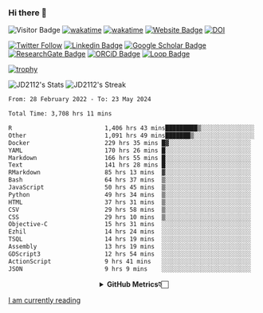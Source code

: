 ### Hi there 👋
![Visitor Badge](https://visitor-badge.laobi.icu/badge?page_id=JD2112.JD2112)
[![wakatime](https://github.com/JD2112/JD2112/actions/workflows/waka-readme.yml/badge.svg)](https://github.com/JD2112/JD2112/actions/workflows/waka-readme.yml)
[![wakatime](https://wakatime.com/badge/user/fe95275f-909a-4147-a45d-624981173898.svg)](https://wakatime.com/@fe95275f-909a-4147-a45d-624981173898)
[![Website Badge](https://img.shields.io/badge/website-informational?style=flat-square)](http://jyotirmoydas.netlify.app)
[![DOI](https://zenodo.org/badge/668165851.svg)](https://zenodo.org/doi/10.5281/zenodo.11104069)

[![Twitter Follow](https://img.shields.io/twitter/follow/jyotirmoy21?style=social)](https://twitter.com/jyotirmoy21)
[![Linkedin Badge](https://img.shields.io/badge/-jyotirmoy-blue?style=plastic&logo=Linkedin&logoColor=white&link=https://www.linkedin.com/in/dasjyotirmoy/)](https://www.linkedin.com/in/dasjyotirmoy/)
[![Google Scholar Badge](https://img.shields.io/badge/-jyotirmoy-blue?style=plastic&logo=GoogleScholar&logoColor=white&link=https://scholar.google.se/citations?user=IMBYOv8AAAAJ&hl=en)](https://scholar.google.se/citations?user=IMBYOv8AAAAJ&hl=en)
[![ResearchGate Badge](https://img.shields.io/badge/-jyotirmoy-cyan?style=plastic&logo=ResearchGate&logoColor=white&link=https://www.researchgate.net/profile/Jyotirmoy-Das-3)](https://www.researchgate.net/profile/Jyotirmoy-Das-3)
[![ORCiD Badge](https://img.shields.io/badge/-jyotirmoy-green?style=plastic&logo=orcid&logoColor=white&link=https://orcid.org/0000-0002-5649-4658)](https://orcid.org/0000-0002-5649-4658)
[![Loop Badge](https://img.shields.io/badge/-jyotirmoy-orange?style=plastic&logo=Loop&logoColor=white&link=https://loop.frontiersin.org/people/1519976/overview)](https://loop.frontiersin.org/people/1519976/overview)

[![trophy](https://github-profile-trophy.vercel.app/?username=JD2112)](https://github.com/ryo-ma/github-profile-trophy)

<!--
**JD2112/JD2112** is a ✨ _special_ ✨ repository because its `README.md` (this file) appears on your GitHub profile.

Here are some ideas to get you started:

- 🔭 I’m currently working on ...
- 🌱 I’m currently learning ...
- 👯 I’m looking to collaborate on ...
- 🤔 I’m looking for help with ...
- 💬 Ask me about ...
- 📫 How to reach me: ...
- 😄 Pronouns: ...
- ⚡ Fun fact: ...
![JD2112's Top Languages](https://github-readme-stats.vercel.app/api/top-langs/?username=JD2112&theme=vue-dark&show_icons=true&hide_border=true&layout=compact)
-->
![JD2112's Stats](https://github-readme-stats.vercel.app/api?username=JD2112&theme=vue-dark&show_icons=true&hide_border=true&count_private=true)
![JD2112's Streak](https://github-readme-streak-stats.herokuapp.com/?user=JD2112&theme=vue-dark&hide_border=true)





<!--START_SECTION:waka-->

```txt
From: 28 February 2022 - To: 23 May 2024

Total Time: 3,708 hrs 11 mins

R                          1,406 hrs 43 mins█████████▒░░░░░░░░░░░░░░░   37.94 %
Other                      1,091 hrs 49 mins███████▒░░░░░░░░░░░░░░░░░   29.44 %
Docker                     229 hrs 35 mins █▓░░░░░░░░░░░░░░░░░░░░░░░   06.19 %
YAML                       170 hrs 26 mins █░░░░░░░░░░░░░░░░░░░░░░░░   04.60 %
Markdown                   166 hrs 55 mins █░░░░░░░░░░░░░░░░░░░░░░░░   04.50 %
Text                       141 hrs 28 mins █░░░░░░░░░░░░░░░░░░░░░░░░   03.82 %
RMarkdown                  85 hrs 13 mins  ▓░░░░░░░░░░░░░░░░░░░░░░░░   02.30 %
Bash                       64 hrs 37 mins  ▒░░░░░░░░░░░░░░░░░░░░░░░░   01.74 %
JavaScript                 50 hrs 45 mins  ▒░░░░░░░░░░░░░░░░░░░░░░░░   01.37 %
Python                     49 hrs 34 mins  ▒░░░░░░░░░░░░░░░░░░░░░░░░   01.34 %
HTML                       37 hrs 31 mins  ▒░░░░░░░░░░░░░░░░░░░░░░░░   01.01 %
CSV                        29 hrs 58 mins  ▒░░░░░░░░░░░░░░░░░░░░░░░░   00.81 %
CSS                        29 hrs 10 mins  ▒░░░░░░░░░░░░░░░░░░░░░░░░   00.79 %
Objective-C                15 hrs 31 mins  ░░░░░░░░░░░░░░░░░░░░░░░░░   00.42 %
Ezhil                      14 hrs 24 mins  ░░░░░░░░░░░░░░░░░░░░░░░░░   00.39 %
TSQL                       14 hrs 19 mins  ░░░░░░░░░░░░░░░░░░░░░░░░░   00.39 %
Assembly                   13 hrs 19 mins  ░░░░░░░░░░░░░░░░░░░░░░░░░   00.36 %
GDScript3                  12 hrs 54 mins  ░░░░░░░░░░░░░░░░░░░░░░░░░   00.35 %
ActionScript               9 hrs 41 mins   ░░░░░░░░░░░░░░░░░░░░░░░░░   00.26 %
JSON                       9 hrs 9 mins    ░░░░░░░░░░░░░░░░░░░░░░░░░   00.25 %
```

<!--END_SECTION:waka-->

<div align="center">
    <details>
        <summary><b>GitHub Metrics👇🏻</b></summary>
    <br>
        
[Get Details](https://metrics.lecoq.io/insights/JD2112)
    </details>
</div>

<a target="_blank" href="https://www.goodreads.com/user/show/21242415-jyotirmoy-das">I am currently reading</a>


